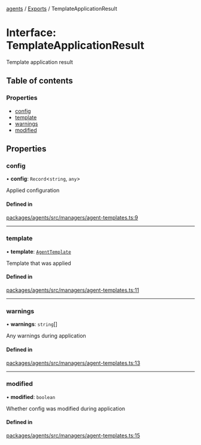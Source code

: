 <!-- 
 ⚠️  AUTO-GENERATED FILE - DO NOT EDIT MANUALLY
 This file is automatically generated by scripts/docs-generator.js
 To make changes, edit the source TypeScript files or update the generator script
-->

[agents](../../) / [Exports](../modules) / TemplateApplicationResult

# Interface: TemplateApplicationResult

Template application result

## Table of contents

### Properties

- [config](TemplateApplicationResult#config)
- [template](TemplateApplicationResult#template)
- [warnings](TemplateApplicationResult#warnings)
- [modified](TemplateApplicationResult#modified)

## Properties

### config

• **config**: `Record`\<`string`, `any`\>

Applied configuration

#### Defined in

[packages/agents/src/managers/agent-templates.ts:9](https://github.com/woojubb/robota/blob/bdf92966fb2bc9eb8d5a633591fffc1261e7f0f5/packages/agents/src/managers/agent-templates.ts#L9)

___

### template

• **template**: [`AgentTemplate`](AgentTemplate)

Template that was applied

#### Defined in

[packages/agents/src/managers/agent-templates.ts:11](https://github.com/woojubb/robota/blob/bdf92966fb2bc9eb8d5a633591fffc1261e7f0f5/packages/agents/src/managers/agent-templates.ts#L11)

___

### warnings

• **warnings**: `string`[]

Any warnings during application

#### Defined in

[packages/agents/src/managers/agent-templates.ts:13](https://github.com/woojubb/robota/blob/bdf92966fb2bc9eb8d5a633591fffc1261e7f0f5/packages/agents/src/managers/agent-templates.ts#L13)

___

### modified

• **modified**: `boolean`

Whether config was modified during application

#### Defined in

[packages/agents/src/managers/agent-templates.ts:15](https://github.com/woojubb/robota/blob/bdf92966fb2bc9eb8d5a633591fffc1261e7f0f5/packages/agents/src/managers/agent-templates.ts#L15)
